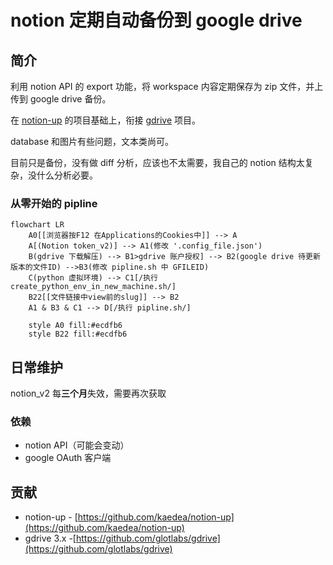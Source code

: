 # notion 定期自动备份到 google drive

## 简介

利用 notion API 的 export 功能，将 workspace 内容定期保存为 zip 文件，并上传到 google drive 备份。

在 [notion-up](https://github.com/kaedea/notion-up) 的项目基础上，衔接 [gdrive](https://github.com/glotlabs/gdrive) 项目。

database 和图片有些问题，文本类尚可。

目前只是备份，没有做 diff 分析，应该也不太需要，我自己的 notion 结构太复杂，没什么分析必要。

### 从零开始的 pipline

```mermaid
flowchart LR
    A0[[浏览器按F12 在Applications的Cookies中]] --> A
    A[(Notion token_v2)] --> A1(修改 '.config_file.json')
    B(gdrive 下载解压) --> B1>gdrive 账户授权] --> B2(google drive 待更新版本的文件ID) -->B3(修改 pipline.sh 中 GFILEID)
    C(python 虚拟环境) --> C1[/执行 create_python_env_in_new_machine.sh/]
    B22[[文件链接中view前的slug]] --> B2
    A1 & B3 & C1 --> D[/执行 pipline.sh/]

    style A0 fill:#ecdfb6
    style B22 fill:#ecdfb6

```

## 日常维护

notion_v2 每**三个月**失效，需要再次获取

### 依赖

- notion API（可能会变动）
- google OAuth 客户端

## 贡献

- notion-up - [https://github.com/kaedea/notion-up](https://github.com/kaedea/notion-up)
- gdrive 3.x -[https://github.com/glotlabs/gdrive](https://github.com/glotlabs/gdrive)

